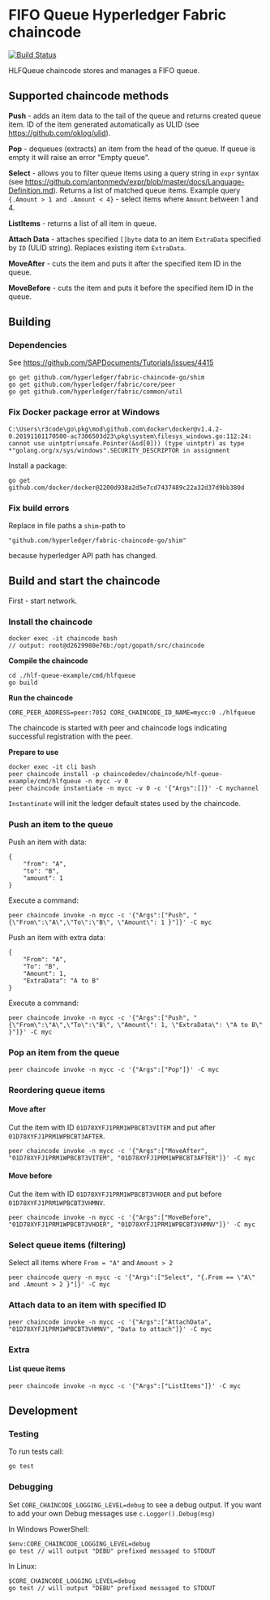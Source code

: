 # FIFO Queue Hyperledger Fabric chaincode

[![Build Status](https://travis-ci.com/r3code/hlf-queue-example.svg?branch=master)](https://travis-ci.com/r3code/hlf-queue-example)

HLFQueue chaincode stores and manages a FIFO queue.


## Supported chaincode methods

**Push** - adds an item data to the tail of the queue and returns created queue item. ID of the item generated automatically as ULID (see https://github.com/oklog/ulid).

**Pop** - dequeues (extracts) an item from the head of the queue. If queue is empty it will raise an error "Empty queue".

**Select** - allows you to filter queue items using a query string in `expr` syntax (see https://github.com/antonmedv/expr/blob/master/docs/Language-Definition.md). Returns a list of matched queue items. Example query `{.Amount > 1 and .Amount < 4}` - select items where `Amount` between 1 and 4.

**ListItems** - returns a list of all item in queue.

**Attach Data** - attaches specified `[]byte` data to an item `ExtraData` specified by `ID` (ULID string). Replaces existing item `ExtraData`.

**MoveAfter** - cuts the item and puts it after the specified item ID in the queue.

**MoveBefore** - cuts the item and puts it before the specified item ID in the queue.


## Building

### Dependencies 

See https://github.com/SAPDocuments/Tutorials/issues/4415

	go get github.com/hyperledger/fabric-chaincode-go/shim
	go get github.com/hyperledger/fabric/core/peer
	go get github.com/hyperledger/fabric/common/util


### Fix Docker package error at Windows

`C:\Users\r3code\go\pkg\mod\github.com\docker\docker@v1.4.2-0.20191101170500-ac7306503d23\pkg\system\filesys_windows.go:112:24: cannot use uintptr(unsafe.Pointer(&sd[0])) (type uintptr) as type *"golang.org/x/sys/windows".SECURITY_DESCRIPTOR in assignment`

Install a package:

	go get github.com/docker/docker@2200d938a2d5e7cd7437489c22a32d37d9bb380d


### Fix build errors

Replace in file paths a `shim`-path to 

	"github.com/hyperledger/fabric-chaincode-go/shim"

because hyperledger API path has changed.

## Build and start the chaincode

First - start network.

### Install the chaincode 

	docker exec -it chaincode bash
	// output: root@d2629980e76b:/opt/gopath/src/chaincode

**Сompile the chaincode**

	cd ./hlf-queue-example/cmd/hlfqueue
	go build

**Run the chaincode**

	CORE_PEER_ADDRESS=peer:7052 CORE_CHAINCODE_ID_NAME=mycc:0 ./hlfqueue

The chaincode is started with peer and chaincode logs indicating successful registration with the peer.

**Prepare to use**

	docker exec -it cli bash
	peer chaincode install -p chaincodedev/chaincode/hlf-queue-example/cmd/hlfqueue -n mycc -v 0
	peer chaincode instantiate -n mycc -v 0 -c '{"Args":[]}' -C mychannel

`Instantinate` will init the ledger default states used by the chaincode.


### Push an item to the queue

Push an item with data:

	{
		"from": "A",
		"to": "B",
		"amount": 1
	}

Execute a command:

	peer chaincode invoke -n mycc -c '{"Args":["Push", "{\"From\":\"A\",\"To\":\"B\", \"Amount\": 1 }"]}' -C myc

Push an item with extra data:

	{
		"From": "A",
		"To": "B",
		"Amount": 1,
		"ExtraData": "A to B"
	}

Execute a command:

	peer chaincode invoke -n mycc -c '{"Args":["Push", "{\"From\":\"A\",\"To\":\"B\", \"Amount\": 1, \"ExtraData\": \"A to B\" }"]}' -C myc

### Pop an item from the queue

	peer chaincode invoke -n mycc -c '{"Args":["Pop"]}' -C myc

### Reordering queue items

#### Move after

Cut the item with ID `01D78XYFJ1PRM1WPBCBT3VITEM` and put after `01D78XYFJ1PRM1WPBCBT3AFTER`.

	peer chaincode invoke -n mycc -c '{"Args":["MoveAfter", "01D78XYFJ1PRM1WPBCBT3VITEM", "01D78XYFJ1PRM1WPBCBT3AFTER"]}' -C myc

#### Move before

Cut the item with ID `01D78XYFJ1PRM1WPBCBT3VHOER` and put before `01D78XYFJ1PRM1WPBCBT3VHMNV`.

	peer chaincode invoke -n mycc -c '{"Args":["MoveBefore", "01D78XYFJ1PRM1WPBCBT3VHOER", "01D78XYFJ1PRM1WPBCBT3VHMNV"]}' -C myc

### Select queue items (filtering)

Select all items where `From = "A"` and `Amount > 2`

	peer chaincode query -n mycc -c '{"Args":["Select", "{.From == \"A\" and .Amount > 2 }"]}' -C myc

### Attach data	to an item with specified ID

	peer chaincode invoke -n mycc -c '{"Args":["AttachData", "01D78XYFJ1PRM1WPBCBT3VHMNV", "Data to attach"]}' -C myc

### Extra 

#### List queue items

	peer chaincode invoke -n mycc -c '{"Args":["ListItems"]}' -C myc


## Development

### Testing 

To run tests call:

	go test

### Debugging 

Set `CORE_CHAINCODE_LOGGING_LEVEL=debug` to see a debug output.
If you want to add your own Debug messages use `c.Logger().Debug(msg)`

In Windows PowerShell:

	$env:CORE_CHAINCODE_LOGGING_LEVEL=debug
	go test // will output "DEBU" prefixed messaged to STDOUT

In Linux:

	$CORE_CHAINCODE_LOGGING_LEVEL=debug
	go test // will output "DEBU" prefixed messaged to STDOUT



